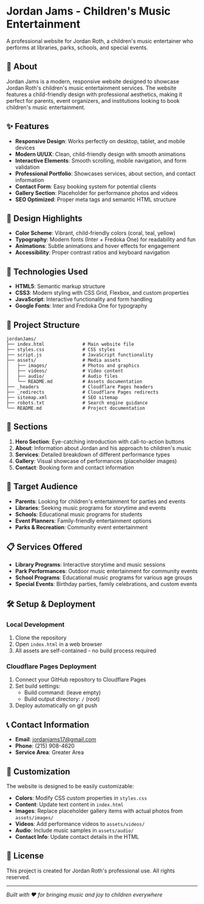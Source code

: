 # Jordan Jams - Children's Music Entertainment

A professional website for Jordan Roth, a children's music entertainer who performs at libraries, parks, schools, and special events.

## 🎵 About

Jordan Jams is a modern, responsive website designed to showcase Jordan Roth's children's music entertainment services. The website features a child-friendly design with professional aesthetics, making it perfect for parents, event organizers, and institutions looking to book children's music entertainment.

## ✨ Features

- **Responsive Design**: Works perfectly on desktop, tablet, and mobile devices
- **Modern UI/UX**: Clean, child-friendly design with smooth animations
- **Interactive Elements**: Smooth scrolling, mobile navigation, and form validation
- **Professional Portfolio**: Showcases services, about section, and contact information
- **Contact Form**: Easy booking system for potential clients
- **Gallery Section**: Placeholder for performance photos and videos
- **SEO Optimized**: Proper meta tags and semantic HTML structure

## 🎨 Design Highlights

- **Color Scheme**: Vibrant, child-friendly colors (coral, teal, yellow)
- **Typography**: Modern fonts (Inter + Fredoka One) for readability and fun
- **Animations**: Subtle animations and hover effects for engagement
- **Accessibility**: Proper contrast ratios and keyboard navigation

## 🚀 Technologies Used

- **HTML5**: Semantic markup structure
- **CSS3**: Modern styling with CSS Grid, Flexbox, and custom properties
- **JavaScript**: Interactive functionality and form handling
- **Google Fonts**: Inter and Fredoka One for typography

## 📁 Project Structure

```
jordanJams/
├── index.html              # Main website file
├── styles.css              # CSS styles
├── script.js               # JavaScript functionality
├── assets/                 # Media assets
│   ├── images/             # Photos and graphics
│   ├── videos/             # Video content
│   ├── audio/              # Audio files
│   └── README.md           # Assets documentation
├── _headers                # Cloudflare Pages headers
├── _redirects              # Cloudflare Pages redirects
├── sitemap.xml             # SEO sitemap
├── robots.txt              # Search engine guidance
└── README.md               # Project documentation
```

## 📱 Sections

1. **Hero Section**: Eye-catching introduction with call-to-action buttons
2. **About**: Information about Jordan and his approach to children's music
3. **Services**: Detailed breakdown of different performance types
4. **Gallery**: Visual showcase of performances (placeholder images)
5. **Contact**: Booking form and contact information

## 🎯 Target Audience

- **Parents**: Looking for children's entertainment for parties and events
- **Libraries**: Seeking music programs for storytime and events
- **Schools**: Educational music programs for students
- **Event Planners**: Family-friendly entertainment options
- **Parks & Recreation**: Community event entertainment

## 📋 Services Offered

- **Library Programs**: Interactive storytime and music sessions
- **Park Performances**: Outdoor music entertainment for community events
- **School Programs**: Educational music programs for various age groups
- **Special Events**: Birthday parties, family celebrations, and custom events

## 🛠️ Setup & Deployment

### Local Development
1. Clone the repository
2. Open `index.html` in a web browser
3. All assets are self-contained - no build process required

### Cloudflare Pages Deployment
1. Connect your GitHub repository to Cloudflare Pages
2. Set build settings:
   - Build command: (leave empty)
   - Build output directory: `/` (root)
3. Deploy automatically on git push

## 📞 Contact Information

- **Email**: jordanjams17@gmail.com
- **Phone**: (215) 908-4620
- **Service Area**: Greater Area

## 🔧 Customization

The website is designed to be easily customizable:

- **Colors**: Modify CSS custom properties in `styles.css`
- **Content**: Update text content in `index.html`
- **Images**: Replace placeholder gallery items with actual photos from `assets/images/`
- **Videos**: Add performance videos to `assets/videos/`
- **Audio**: Include music samples in `assets/audio/`
- **Contact Info**: Update contact details in the HTML

## 📄 License

This project is created for Jordan Roth's professional use. All rights reserved.

---

*Built with ❤️ for bringing music and joy to children everywhere*
